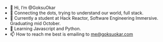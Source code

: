 - 👋 Hi, I’m @GoksuOkar
- 👀 Connecting the dots, trying to understand our world, full stack.
- 🌱 Currently a student at Hack Reactor, Software Engineering Immersive. Graduating mid October.
- 💞️ Learning Javascript and Python.
- 📫 How to reach me best is emailing to me@goksuokar.com

